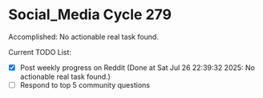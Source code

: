 # Social_Media Cycle 279

Accomplished: No actionable real task found.

Current TODO List:

- [x] Post weekly progress on Reddit  (Done at Sat Jul 26 22:39:32 2025: No actionable real task found.)
- [ ] Respond to top 5 community questions